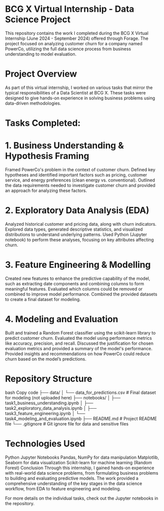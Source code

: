 # BCG X Virtual Internship - Data Science Project
This repository contains the work I completed during the BCG X Virtual Internship (June 2024 - September 2024) offered through Forage. The project focused on analyzing customer churn for a company named PowerCo, utilizing the full data science process from business understanding to model evaluation.

# Project Overview
As part of this virtual internship, I worked on various tasks that mirror the typical responsibilities of a Data Scientist at BCG X. These tasks were designed to give hands-on experience in solving business problems using data-driven methodologies.

# Tasks Completed:
# 1. Business Understanding & Hypothesis Framing
Framed PowerCo's problem in the context of customer churn.
Defined key hypotheses and identified important factors such as pricing, customer service, and energy preferences (clean energy vs. conventional).
Outlined the data requirements needed to investigate customer churn and provided an approach for analyzing these factors.


# 2. Exploratory Data Analysis (EDA)
Analyzed historical customer and pricing data, along with churn indicators.
Explored data types, generated descriptive statistics, and visualized distributions to understand underlying patterns.
Used Python (Jupyter notebook) to perform these analyses, focusing on key attributes affecting churn.


# 3. Feature Engineering & Modelling
Created new features to enhance the predictive capability of the model, such as extracting date components and combining columns to form meaningful features.
Evaluated which columns could be removed or combined to improve model performance.
Combined the provided datasets to create a final dataset for modeling.


# 4. Modeling and Evaluation
Built and trained a Random Forest classifier using the scikit-learn library to predict customer churn.
Evaluated the model using performance metrics like accuracy, precision, and recall.
Discussed the justification for chosen evaluation metrics and provided a summary of the model's performance.
Provided insights and recommendations on how PowerCo could reduce churn based on the model’s predictions.


# Repository Structure
bash
Copy code
├── data/
│   └── data_for_predictions.csv   # Final dataset for modeling (not uploaded here)
├── notebooks/
│   ├── task1_business_understanding.ipynb
│   ├── task2_exploratory_data_analysis.ipynb
│   ├── task3_feature_engineering.ipynb
│   └── task4_modeling_and_evaluation.ipynb
├── README.md                      # Project README file
└── .gitignore                     # Git ignore file for data and sensitive files


# Technologies Used
Python
Jupyter Notebooks
Pandas, NumPy for data manipulation
Matplotlib, Seaborn for data visualization
Scikit-learn for machine learning (Random Forest)
Conclusion
Through this internship, I gained hands-on experience with real-world data science problems, from formulating business problems to building and evaluating predictive models. The work provided a comprehensive understanding of the key stages in the data science workflow, from EDA to feature engineering and modeling.

For more details on the individual tasks, check out the Jupyter notebooks in the repository.
